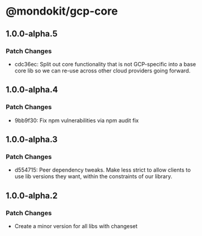 # @mondokit/gcp-core

## 1.0.0-alpha.5

### Patch Changes

- cdc36ec: Split out core functionality that is not GCP-specific into a base core lib so we can re-use across other cloud providers going forward.

## 1.0.0-alpha.4

### Patch Changes

- 9bb9f30: Fix npm vulnerabilities via npm audit fix

## 1.0.0-alpha.3

### Patch Changes

- d554715: Peer dependency tweaks. Make less strict to allow clients to use lib versions they want, within the constraints of our library.

## 1.0.0-alpha.2

### Patch Changes

- Create a minor version for all libs with changeset
